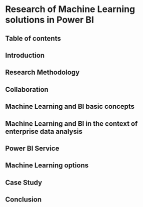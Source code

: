 # Research of Machine Learning solutions in Power BI

## Table of contents

## Introduction

## Research Methodology

## Collaboration

## Machine Learning and BI basic concepts

## Machine Learning and BI in the context of enterprise data analysis

## Power BI Service

## Machine Learning options

## Case Study

## Conclusion
